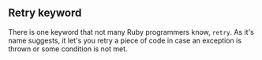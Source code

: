 ## Retry keyword

There is one keyword that not many Ruby programmers know, `retry`. As it's name suggests, it let's you retry a piece of code in case an exception is thrown or some condition is not met.

